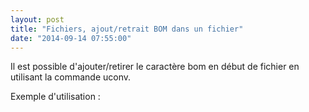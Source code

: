 ```yaml
---
layout: post
title: "Fichiers, ajout/retrait BOM dans un fichier"
date: "2014-09-14 07:55:00"
---
```

Il est possible d'ajouter/retirer le caractère bom en début de fichier en utilisant la commande uconv.

<script src="http://pastebin.com/embed_js.php?i=xdCSGmXT"></script>

Exemple d'utilisation : 

<script src="http://pastebin.com/embed_js.php?i=1GLGVFRZ"></script>
